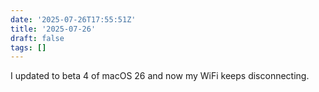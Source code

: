 ```yaml
---
date: '2025-07-26T17:55:51Z'
title: '2025-07-26'
draft: false
tags: []
---
```


I updated to beta 4 of macOS 26 and now my WiFi keeps disconnecting.
